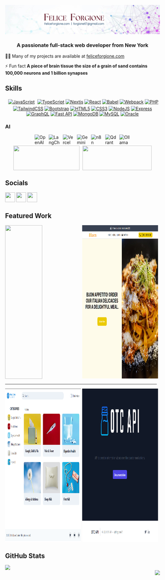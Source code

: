 ![logo](https://github.com/feliceforgione/feliceforgione/blob/main/img/githubbanner.jpg)
<h3 align="center">A passionate full-stack web developer from New York</h3>

👨‍💻 Many of my projects are available at [feliceforgione.com](feliceforgione.com)

⚡ Fun fact **A piece of brain tissue the size of a grain of sand contains
100,000 neurons and 1 billion synapses**
<br />

<div align="none" style="clear: both"></div>

## Skills
<div align="center">
  <a
    href="https://developer.mozilla.org/en-US/docs/Web/JavaScript"><img
      src="https://raw.githubusercontent.com/danielcranney/readme-generator/main/public/icons/skills/javascript-colored.svg"
      width="36"
      height="36"
      alt="JavaScript"
      style="margin: 5px"                                                                     
  /></a>
  <a href="https://www.typescriptlang.org/" target="_blank" rel="noreferrer"
    ><img
      src="https://raw.githubusercontent.com/danielcranney/readme-generator/main/public/icons/skills/typescript-colored.svg"
      width="36"
      height="36"
      alt="TypeScript"
  /></a>
  <a href="https://nextjs.org/" target="_blank" rel="noreferrer"
    ><img
      src="https://feliceforgione.com/icons/nextjs.svg"
      width="36"
      height="36"
      alt="Nextjs"
  /></a>
  <a href="https://reactjs.org/" target="_blank" rel="noreferrer"
    ><img
      src="https://raw.githubusercontent.com/danielcranney/readme-generator/main/public/icons/skills/react-colored.svg"
      width="36"
      height="36"
      alt="React"
  /></a>
  <a href="https://babeljs.io/" target="_blank" rel="noreferrer"
    ><img
      src="https://raw.githubusercontent.com/danielcranney/readme-generator/main/public/icons/skills/babel-colored.svg"
      width="36"
      height="36"
      alt="Babel"
  /></a>
  <a href="https://webpack.js.org/" target="_blank" rel="noreferrer"
    ><img
      src="https://raw.githubusercontent.com/danielcranney/readme-generator/main/public/icons/skills/webpack-colored.svg"
      width="36"
      height="36"
      alt="Webpack"
  /></a>
  <a href="https://www.php.net/" target="_blank" rel="noreferrer"
    ><img
      src="https://raw.githubusercontent.com/danielcranney/readme-generator/main/public/icons/skills/php-colored.svg"
      width="36"
      height="36"
      alt="PHP"
  /></a>
  <a href="https://tailwindcss.com/" target="_blank" rel="noreferrer"
    ><img
      src="https://raw.githubusercontent.com/danielcranney/readme-generator/main/public/icons/skills/tailwindcss-colored.svg"
      width="36"
      height="36"
      alt="TailwindCSS"
  /></a>
  <a href="https://getbootstrap.com/" target="_blank" rel="noreferrer"
    ><img
      src="https://raw.githubusercontent.com/danielcranney/readme-generator/main/public/icons/skills/bootstrap-colored.svg"
      width="36"
      height="36"
      alt="Bootstrap"
  /></a>
  <a
    href="https://developer.mozilla.org/en-US/docs/Glossary/HTML5"
    target="_blank"
    rel="noreferrer"
    ><img
      src="https://raw.githubusercontent.com/danielcranney/readme-generator/main/public/icons/skills/html5-colored.svg"
      width="36"
      height="36"
      alt="HTML5"
  /></a>
  <a href="https://www.w3.org/TR/CSS/#css" target="_blank" rel="noreferrer"
    ><img
      src="https://raw.githubusercontent.com/danielcranney/readme-generator/main/public/icons/skills/css3-colored.svg"
      width="36"
      height="36"
      alt="CSS3"
  /></a>
  <a href="https://nodejs.org/en/" target="_blank" rel="noreferrer"
    ><img
      src="https://raw.githubusercontent.com/danielcranney/readme-generator/main/public/icons/skills/nodejs-colored.svg"
      width="36"
      height="36"
      alt="NodeJS"
  /></a>
  <a href="https://expressjs.com/" target="_blank" rel="noreferrer"
    ><img
      src="https://raw.githubusercontent.com/danielcranney/readme-generator/main/public/icons/skills/express-colored.svg"
      width="36"
      height="36"
      alt="Express"
  /></a>
  <a href="https://graphql.org/" target="_blank" rel="noreferrer"
    ><img
      src="https://raw.githubusercontent.com/danielcranney/readme-generator/main/public/icons/skills/graphql-colored.svg"
      width="36"
      height="36"
      alt="GraphQL"
  /></a>
  <a href="https://fastapi.tiangolo.com/" target="_blank" rel="noreferrer"
    ><img
      src="https://raw.githubusercontent.com/danielcranney/readme-generator/main/public/icons/skills/fastapi-colored.svg"
      width="36"
      height="36"
      alt="Fast API"
  /></a>
  <a href="https://www.mongodb.com/" target="_blank" rel="noreferrer"
    ><img
      src="https://raw.githubusercontent.com/danielcranney/readme-generator/main/public/icons/skills/mongodb-colored.svg"
      width="36"
      height="36"
      alt="MongoDB"
  /></a>
  <a href="https://www.mysql.com/" target="_blank" rel="noreferrer"
    ><img
      src="https://raw.githubusercontent.com/danielcranney/readme-generator/main/public/icons/skills/mysql-colored.svg"
      width="36"
      height="36"
      alt="MySQL"
  /></a>
  <a
    href="https://www.oracle.com/uk/index.html"
    target="_blank"
    rel="noreferrer"
    ><img
      src="https://raw.githubusercontent.com/danielcranney/readme-generator/main/public/icons/skills/oracle-colored.svg"
      width="36"
      height="36"
      alt="Oracle"
  /></a>
</div>
<div>
  <h3>AI</h3>
  <div
    style="display: flex; flex-wrap: wrap; gap: 10px; justify-content: center"
  >
    <img
      alt="OpenAI"
      title="OpenAI"
      width="36"
      height="36"
      src="https://feliceforgione.com/icons/openai.svg"
    />
    <img
      alt="LangChain"
      title="LangChain"
      width="36"
      height="36"
      src="https://feliceforgione.com/icons/langchain.svg"
    />
    <img
      alt="Vercel AI"
      title="Vercel AI"
      width="36"
      height="36"
      src="https://feliceforgione.com/icons/vercel.svg"
    />
    <img
      alt="Gemini"
      title="Gemini"
      width="36"
      height="36"
      src="https://feliceforgione.com/icons/gemini.svg"
    />
    <img
      alt="n8n"
      title="n8n"
      width="36"
      height="36"
      src="https://feliceforgione.com/icons/n8n.svg"
    />
    <img
      alt="Qdrant"
      title="Qdrant"
      width="36"
      height="36"
      src="https://feliceforgione.com/icons/qdrant.png"
    />
    <img
      alt="Ollama"
      title="Ollama"
      width="36"
      height="36"
      src="https://feliceforgione.com/icons/ollama.svg"
    />
  </div>
</div>

<div
  style="display: flex; align-items: center; justify-content: center; gap: 10px"
>
  <img
    width="215"
    height="80"
    src="https://feliceforgione.com/_next/image?url=%2Fmicrosoft-certified-ai-engineer-badge.png&w=640&q=75"
  /><img
    width="225"
    height="80"
    src="https://feliceforgione.com/_next/image?url=%2Foracle-dba-badge.png&w=640&q=75"
  />
</div>

## Socials

<p align="left">
  <a
    href="https://www.github.com/feliceforgione"
    target="_blank"
    rel="noreferrer"
    ><img
      src="https://raw.githubusercontent.com/danielcranney/readme-generator/main/public/icons/socials/github.svg"
      width="32"
      height="32"
  /></a>
  <a
    href="https://www.linkedin.com/in/feliceforgione"
    target="_blank"
    rel="noreferrer"
    ><img
      src="https://raw.githubusercontent.com/danielcranney/readme-generator/main/public/icons/socials/linkedin.svg"
      width="32"
      height="32"
  /></a>
  <a href="https://www.twitter.com/forgione67" target="_blank" rel="noreferrer"
    ><img
      src="https://raw.githubusercontent.com/danielcranney/readme-generator/main/public/icons/socials/twitter.svg"
      width="32"
      height="32"
  /></a>
</p>

## Featured Work
<a href="https://github.com/feliceforgione/foodiegram"><img
    src="https://user-images.githubusercontent.com/93881327/210208867-2cb251ad-941b-41c4-a0f5-e276efde21da.png"
    width="49%"
    height="500px"
/></a>
<a href="https://github.com/feliceforgione/iEats2"><img
    src="https://raw.githubusercontent.com/feliceforgione/iEats2/main/public/ieatsScreenshot.jpg"
    width="49%"
    height="500px"
/></a>
<hr width="98%" />
<a href="https://github.com/feliceforgione/medicineCabinet"
  ><img
    src="https://raw.githubusercontent.com/feliceforgione/medicineCabinet/main/public/medicineCabinetScreenshot.png"
    width="49%"
    height="500px"
/></a>
<a href="https://github.com/feliceforgione/otc_api"
  ><img
    src="https://raw.githubusercontent.com/feliceforgione/otc_api/main/public/otc_api_homeScreenshot.png"
    width="49%"
    height="500px"
/></a>

## GitHub Stats
<div style="display: flex; justify-content: space-between">
  <img
    align="center"
    src="https://github-readme-stats-git-masterrstaa-rickstaa.vercel.app/api?username=feliceforgione&&show_icons=true&theme=tokyonight"
    width="49%"
  />

  <img
    align="center"
    src="https://github-readme-streak-stats.herokuapp.com/?user=feliceforgione&theme=tokyonight"
    width="49%"
  />
</div>
